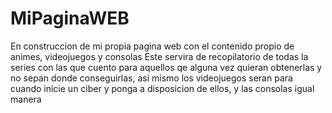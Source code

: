 # MiPaginaWEB
En construccion de mi propia pagina web con el contenido propio de animes, videojuegos y consolas
Este servira de recopilatorio de todas la series con las que cuento para aquellos qe alguna vez quieran obtenerlas y no sepan donde conseguirlas,
asi mismo los videojuegos seran para cuando inicie un ciber y ponga a disposicion de ellos, y las consolas igual manera
